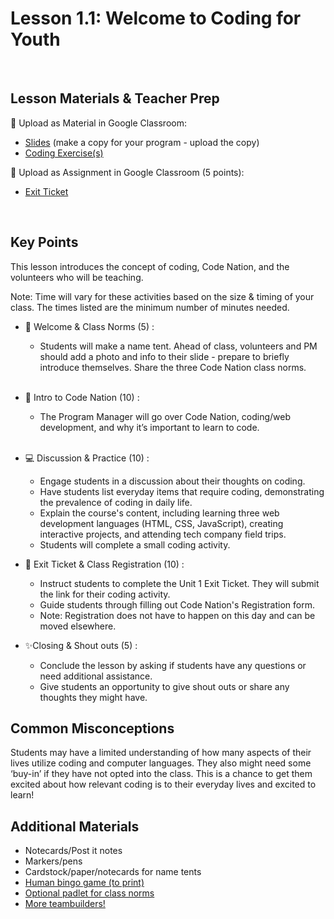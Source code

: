 # Lesson 1.1: Welcome to Coding for Youth

<br>

## Lesson Materials & Teacher Prep

📖 Upload as Material in Google Classroom:
- [Slides](https://docs.google.com/presentation/d/1O9CI3EtGRvCW1Lrsmh1IA0Ibu7kYNWWmBDo6vUxdOxU/edit?usp=sharing) (make a copy for your program - upload the copy)
- [Coding Exercise(s)](https://popcode.org/?snapshot=dc8e4c16-da31-41b1-beb0-7e7ba4155b90)

📝 Upload as Assignment in Google Classroom (5 points):
- [Exit Ticket](https://forms.gle/DUcwkQd2gj7zCE6L6)

<br>

## Key Points
This lesson introduces the concept of coding, Code Nation, and the volunteers who will be teaching. 

Note: Time will vary for these activities based on the size & timing of your class. The times listed are the minimum number of minutes needed.

- 👋 Welcome & Class Norms (5) : 
    - Students will make a name tent. Ahead of class, volunteers and PM should add a photo and info to their slide - prepare to briefly introduce themselves. Share the three Code Nation class norms.<br><br>

- 👥 Intro to Code Nation (10) : 
    - The Program Manager will go over Code Nation, coding/web development, and why it’s important to learn to code.<br><br>

- 💻 Discussion & Practice (10) :
    - Engage students in a discussion about their thoughts on coding.
    - Have students list everyday items that require coding, demonstrating the prevalence of coding in daily life.
    - Explain the course's content, including learning three web development languages (HTML, CSS, JavaScript), creating interactive projects, and attending tech company field trips.
    - Students will complete a small coding activity.

- 📝 Exit Ticket & Class Registration (10) :
    - Instruct students to complete the Unit 1 Exit Ticket. They will submit the link for their coding activity.
    - Guide students through filling out Code Nation's Registration form.
    - Note: Registration does not have to happen on this day and can be moved elsewhere.

- ✨Closing & Shout outs (5) :
    - Conclude the lesson by asking if students have any questions or need additional assistance.
    - Give students an opportunity to give shout outs or share any thoughts they might have.


## Common Misconceptions
Students may have a limited understanding of how many aspects of their lives utilize coding and computer languages. They also might need some ‘buy-in’ if they have not opted into the class. This is a chance to get them excited about how relevant coding is to their everyday lives and excited to learn!

## Additional Materials
- Notecards/Post it notes
- Markers/pens
- Cardstock/paper/notecards for name tents
- [Human bingo game (to print)](https://docs.google.com/document/d/1gNvW01wSLtLrZjSp1-dRMVXfjW19pzsFuYKZV7L6tsw/edit?usp=sharing)
- [Optional padlet for class norms](https://codenation.padlet.org/cn/nipqv2jg60n21sll)
- [More teambuilders!](https://docs.google.com/presentation/d/1OQExI6xayhDnDzN2uUg2g9pNv68EukVfl5MKaYWPHzw/edit#slide=id.gf43128b5c6_2_747)
